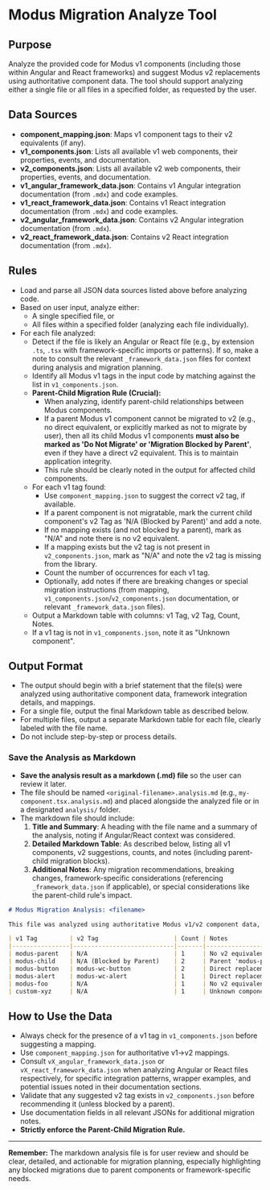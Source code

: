 # Modus Migration Analyze Tool

## Purpose
Analyze the provided code for Modus v1 components (including those within Angular and React frameworks) and suggest Modus v2 replacements using authoritative component data. The tool should support analyzing either a single file or all files in a specified folder, as requested by the user.

## Data Sources
- **component_mapping.json**: Maps v1 component tags to their v2 equivalents (if any).
- **v1_components.json**: Lists all available v1 web components, their properties, events, and documentation.
- **v2_components.json**: Lists all available v2 web components, their properties, events, and documentation.
- **v1_angular_framework_data.json**: Contains v1 Angular integration documentation (from `.mdx`) and code examples.
- **v1_react_framework_data.json**: Contains v1 React integration documentation (from `.mdx`) and code examples.
- **v2_angular_framework_data.json**: Contains v2 Angular integration documentation (from `.mdx`).
- **v2_react_framework_data.json**: Contains v2 React integration documentation (from `.mdx`).

## Rules
- Load and parse all JSON data sources listed above before analyzing code.
- Based on user input, analyze either:
  - A single specified file, or
  - All files within a specified folder (analyzing each file individually).
- For each file analyzed:
  - Detect if the file is likely an Angular or React file (e.g., by extension `.ts`, `.tsx` with framework-specific imports or patterns). If so, make a note to consult the relevant `_framework_data.json` files for context during analysis and migration planning.
  - Identify all Modus v1 tags in the input code by matching against the list in `v1_components.json`.
  - **Parent-Child Migration Rule (Crucial):**
    - When analyzing, identify parent-child relationships between Modus components.
    - If a parent Modus v1 component cannot be migrated to v2 (e.g., no direct equivalent, or explicitly marked as not to migrate by user), then all its child Modus v1 components **must also be marked as 'Do Not Migrate' or 'Migration Blocked by Parent'**, even if they have a direct v2 equivalent. This is to maintain application integrity.
    - This rule should be clearly noted in the output for affected child components.
  - For each v1 tag found:
    - Use `component_mapping.json` to suggest the correct v2 tag, if available.
    - If a parent component is not migratable, mark the current child component's v2 Tag as 'N/A (Blocked by Parent)' and add a note.
    - If no mapping exists (and not blocked by a parent), mark as "N/A" and note there is no v2 equivalent.
    - If a mapping exists but the v2 tag is not present in `v2_components.json`, mark as "N/A" and note the v2 tag is missing from the library.
    - Count the number of occurrences for each v1 tag.
    - Optionally, add notes if there are breaking changes or special migration instructions (from mapping, `v1_components.json`/`v2_components.json` documentation, or relevant `_framework_data.json` files).
  - Output a Markdown table with columns: v1 Tag, v2 Tag, Count, Notes.
  - If a v1 tag is not in `v1_components.json`, note it as "Unknown component".

## Output Format
- The output should begin with a brief statement that the file(s) were analyzed using authoritative component data, framework integration details, and mappings.
- For a single file, output the final Markdown table as described below.
- For multiple files, output a separate Markdown table for each file, clearly labeled with the file name.
- Do not include step-by-step or process details.

### Save the Analysis as Markdown
- **Save the analysis result as a markdown (.md) file** so the user can review it later.
- The file should be named `<original-filename>.analysis.md` (e.g., `my-component.tsx.analysis.md`) and placed alongside the analyzed file or in a designated `analysis/` folder.
- The markdown file should include:
  1. **Title and Summary**: A heading with the file name and a summary of the analysis, noting if Angular/React context was considered.
  2. **Detailed Markdown Table**: As described below, listing all v1 components, v2 suggestions, counts, and notes (including parent-child migration blocks).
  3. **Additional Notes**: Any migration recommendations, breaking changes, framework-specific considerations (referencing `_framework_data.json` if applicable), or special considerations like the parent-child rule's impact.

```markdown
# Modus Migration Analysis: <filename>

This file was analyzed using authoritative Modus v1/v2 component data, framework integration details, and mappings. [Optional: Angular/React specific considerations were applied based on file content.] Below is a summary of Modus v1 components found and migration recommendations.

| v1 Tag         | v2 Tag                     | Count | Notes                                         |
|----------------|----------------------------|-------|-----------------------------------------------|
| modus-parent   | N/A                        | 1     | No v2 equivalent                              |
| modus-child    | N/A (Blocked by Parent)    | 2     | Parent 'modus-parent' cannot be migrated.     |
| modus-button   | modus-wc-button            | 2     | Direct replacement. Consider React wrapper.   |
| modus-alert    | modus-wc-alert             | 1     | Direct replacement. Check Angular form usage. |
| modus-foo      | N/A                        | 1     | No v2 equivalent                              |
| custom-xyz     | N/A                        | 1     | Unknown component                             |
```

## How to Use the Data
- Always check for the presence of a v1 tag in `v1_components.json` before suggesting a mapping.
- Use `component_mapping.json` for authoritative v1->v2 mappings.
- Consult `vX_angular_framework_data.json` or `vX_react_framework_data.json` when analyzing Angular or React files respectively, for specific integration patterns, wrapper examples, and potential issues noted in their documentation sections.
- Validate that any suggested v2 tag exists in `v2_components.json` before recommending it (unless blocked by a parent).
- Use documentation fields in all relevant JSONs for additional migration notes.
- **Strictly enforce the Parent-Child Migration Rule.**

---

**Remember:** The markdown analysis file is for user review and should be clear, detailed, and actionable for migration planning, especially highlighting any blocked migrations due to parent components or framework-specific needs. 